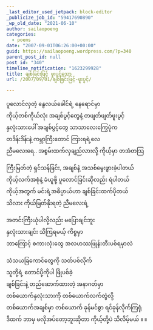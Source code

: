 ```yaml
---
_last_editor_used_jetpack: block-editor
_publicize_job_id: "59417690890"
_wp_old_date: "2021-06-10"
author: sailaopoeng
categories:
  - poems
date: "2007-09-01T06:26:00+00:00"
guid: https://sailaopoeng.wordpress.com/?p=340
parent_post_id: null
post_id: "340"
timeline_notification: "1623299928"
title: ချစ်ခြင်းဖြင့် ဖူးပွင့်သော
url: /2007/09/01/ချစ်ခြင်းဖြင့်-ဖူးပွင့်/

---
```

ပူလောင်လှတဲ့ နွေလယ်ခေါင်ရဲ့ နေရောင်မှာ  
ကိုယ့်တစ်ကိုယ်လုံး အချစ်ပွင့်တွေနဲ့ တဖျတ်ဖျတ်ဖူးပွင့်  
နှလုံးသားပေါ် အချစ်ပွင့်တွေ သာသာလေးကြွေပုံက  
တဒိန်းဒိန်းနဲ့ ကမ္ဘာကြီးတောင် ကြားရရဲ့လေ  
ညီမလေးရေ.. အစွမ်းထက်လှချည်လားလို့ ကိုယ့်မှာ တအံတသြ

ကြီးမြတ်တဲ့ ရှင်သန်ခြင်း, အချစ်နဲ့ အသစ်မွေးဖွားခဲ့ပါတယ်  
ကိုယ့်လက်အစုံနဲ့ ခံယူဖို့ ပူလောင်ခြင်းဆိုလည်း ရဲပါတယ်  
ကိုယ့်အတွက် မင်းရဲ့အဓိပ္ပာယ်ဟာ ချစ်ခြင်းထက်ပိုတယ်  
သိလား ကိုယ်မြတ်နိုးရတဲ့ ညီမလေးရဲ့

အတင်းကြီးယုံပါလို့လည်း မပြောချင်ဘူး  
နှလုံးသားချင်း သိကြရမယ့် ကိစ္စမှာ  
ဘာကြောင့် စကားလုံးတွေ အလဟဿဖြုန်းတီးပစ်ရမှာလဲ

သံသယခြကောင်တွေကို သတ်ပစ်လိုက်  
သူတို့ရဲ့ တောင်ပို့ကိုပါ ဖြိုပစ်ခဲ့  
ချစ်ခြင်းနဲ့ တည်ဆောက်ထားတဲ့ အနာဂတ်မှာ  
တစ်ယောက်နှလုံးသားကို တစ်ယောက်လက်တွဲလို့  
တစ်ယောက်အချစ်မှာ တစ်ယောက် ခုန်မင်စွာ ရင်ခုန်လိုက်ကြရုံ  
ဒီထက် ဘာမှ မလိုအပ်တော့ဘူးဆိုတာ ကိုယ့်တို့ပဲ သိလိမ့်မယ် ။ ။

